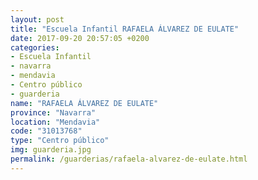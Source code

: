 ```yaml
---
layout: post
title: "Escuela Infantil RAFAELA ÁLVAREZ DE EULATE"
date: 2017-09-20 20:57:05 +0200
categories:
- Escuela Infantil
- navarra
- mendavia
- Centro público
- guarderia
name: "RAFAELA ÁLVAREZ DE EULATE"
province: "Navarra"
location: "Mendavia"
code: "31013768"
type: "Centro público"
img: guarderia.jpg
permalink: /guarderias/rafaela-alvarez-de-eulate.html
---
```

